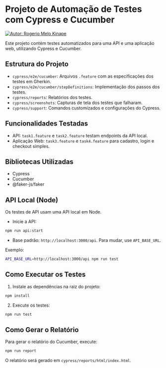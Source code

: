 ﻿# Projeto de Automação de Testes com Cypress e Cucumber
[![Autor: Rogerio Melo Kinape](https://img.shields.io/badge/autor-Rogerio%20Melo%20Kinape-blue)](#autor)

Este projeto contém testes automatizados para uma API e uma aplicação web, utilizando Cypress e Cucumber.

## Estrutura do Projeto

- `cypress/e2e/cucumber`: Arquivos `.feature` com as especificações dos testes em Gherkin.
- `cypress/e2e/cucumber/stepDefinitions`: Implementação dos passos dos testes.
- `cypress/reports`: Relatórios dos testes.
- `cypress/screenshots`: Capturas de tela dos testes que falharam.
- `cypress/support`: Comandos customizados e configurações do Cypress.

## Funcionalidades Testadas

- API: `task1.feature` e `task2.feature` testam endpoints da API local.
- Aplicação Web: `task3.feature` e `task4.feature` para cadastro, login e checkout simples.

## Bibliotecas Utilizadas

- Cypress
- Cucumber
- @faker-js/faker

## API Local (Node)

Os testes de API usam uma API local em Node.

- Inicie a API:

```bash
npm run api:start
```

- Base padrão: `http://localhost:3000/api`. Para mudar, use `API_BASE_URL`.

Exemplo:

```bash
API_BASE_URL=http://localhost:3000/api npm run test
```

## Como Executar os Testes

1. Instale as dependências na raiz do projeto:

```bash
npm install
```

2. Execute os testes:

```bash
npm run test
```

## Como Gerar o Relatório

Para gerar o relatório do Cucumber, execute:

```bash
npm run report
```

O relatório será gerado em `cypress/reports/html/index.html`.
